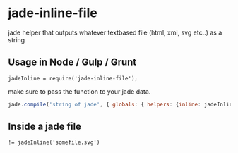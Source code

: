 # jade-inline-file
jade helper that outputs whatever textbased file (html, xml, svg etc..) as a string

## Usage in Node / Gulp / Grunt

```
jadeInline = require('jade-inline-file');
```

make sure to pass the function to your jade data.

```javascript
jade.compile('string of jade', { globals: { helpers: {inline: jadeInline} }});
```
## Inside a jade file
```
!= jadeInline('somefile.svg')
```

